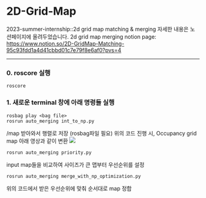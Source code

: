 # 2D-Grid-Map
2023-summer-internship::2d grid map matching &amp; merging
자세한 내용은 노션페이지에 올려두었습니다. 
2d grid map merging notion page: https://www.notion.so/2D-GridMap-Matching-95c93fdd1a4d41cbbd01c7e79f8e6af0?pvs=4


---
### 0. roscore  실행

```
roscore
```
   
### 1. 새로운 terminal 창에 아래 명령들 실행
   
```
rosbag play <bag file>   
rosrun auto_merging int_to_np.py
```
/map 받아와서 행렬로 저장 (rosbag파일 필요)
위의 코드 진행 시, Occupancy grid map 아래 영상과 같이 변환
<img src="https://github.com/jiyuninha/2D-Grid-Map/assets/116269778/dadc7328-7865-4203-8a91-7ca513279d38">
```
rosrun auto_merging priority.py
```
input map들을 비교하여 사이즈가 큰 맵부터 우선순위를 설정

```
rosrun auto_merging merge_with_np_optimization.py
```
위의 코드에서 받은 우선순위에 맞춰 순서대로 map 정합
